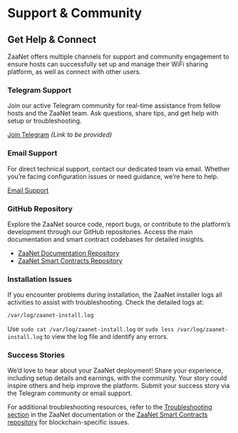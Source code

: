 # Support & Community

## Get Help & Connect

ZaaNet offers multiple channels for support and community engagement to ensure hosts can successfully set up and manage their WiFi sharing platform, as well as connect with other users.

### Telegram Support
Join our active Telegram community for real-time assistance from fellow hosts and the ZaaNet team. Ask questions, share tips, and get help with setup or troubleshooting.

[Join Telegram](https://t.me/zaanetcommunity) *(Link to be provided)*

### Email Support
For direct technical support, contact our dedicated team via email. Whether you’re facing configuration issues or need guidance, we’re here to help.

[Email Support](mailto:support@zaanet.xyz)

### GitHub Repository
Explore the ZaaNet source code, report bugs, or contribute to the platform’s development through our GitHub repositories. Access the main documentation and smart contract codebases for detailed insights.

- [ZaaNet Documentation Repository](https://github.com/ZaaNet)
- [ZaaNet Smart Contracts Repository](https://github.com/ZaaNet/zaanet-smart-contracts)

### Installation Issues
If you encounter problems during installation, the ZaaNet installer logs all activities to assist with troubleshooting. Check the detailed logs at:

```bash
/var/log/zaanet-install.log
```

Use `sudo cat /var/log/zaanet-install.log` or `sudo less /var/log/zaanet-install.log` to view the log file and identify any errors.

### Success Stories
We’d love to hear about your ZaaNet deployment! Share your experience, including setup details and earnings, with the community. Your story could inspire others and help improve the platform. Submit your success story via the Telegram community or email support.

For additional troubleshooting resources, refer to the [Troubleshooting section](#troubleshooting) in the ZaaNet documentation or the [ZaaNet Smart Contracts repository](https://github.com/ZaaNet/zaanet-smart-contracts.git) for blockchain-specific issues.
